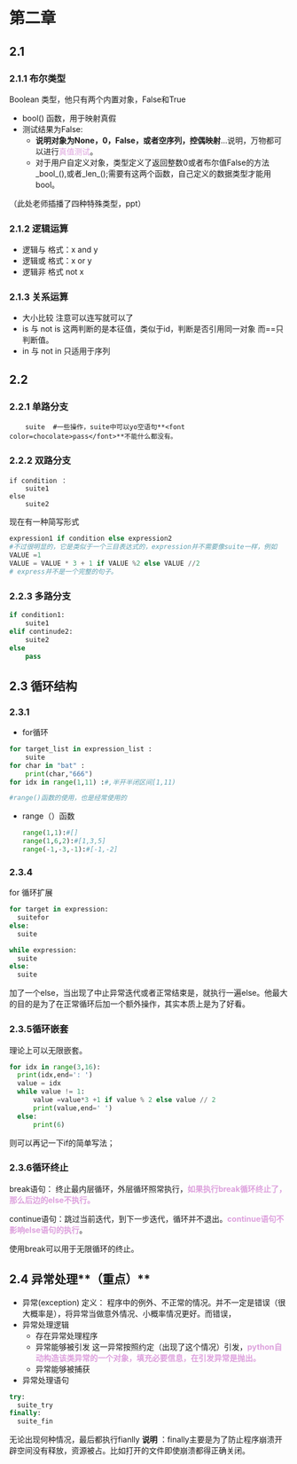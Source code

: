 # 第二章
## 2.1
### 2.1.1 布尔类型
Boolean 类型，他只有两个内置对象，False和True
- bool() 函数，用于映射真假
- 测试结果为False:
   - **说明对象为None，0，False，或者空序列，控偶映射**...说明，万物都可以进行<font color=plum>真值测试</font>。
   - 对于用户自定义对象，类型定义了返回整数0或者布尔值False的方法_bool_(),或者_len_();需要有这两个函数，自己定义的数据类型才能用bool。

（此处老师插播了四种特殊类型，ppt）
### 2.1.2 逻辑运算
- 逻辑与 
  格式：x and y
- 逻辑或
  格式：x or y
- 逻辑非
  格式 not x

### 2.1.3 关系运算
- 大小比较
  注意可以连写就可以了
- is 与 not is
  这两判断的是本征值，类似于id，判断是否引用同一对象
  而==只判断值。
- in 与 not in
  只适用于序列

## 2.2
### 2.2.1 单路分支
 ```if condition :
     suite  #一些操作，suite中可以yo空语句**<font color=chocolate>pass</font>**不能什么都没有。
 ```
### 2.2.2 双路分支
```
if condition ：
    suite1
else 
    suite2
```
现在有一种简写形式
```python
expression1 if condition else expression2
#不过很明显的，它是类似于一个三目表达式的，expression并不需要像suite一样，例如
VALUE =1
VALUE = VALUE * 3 + 1 if VALUE %2 else VALUE //2
# express并不是一个完整的句子。
```
### 2.2.3 多路分支
```python
if condition1:
    suite1
elif continude2:
    suite2
else 
    pass
```
## 2.3 循环结构
### 2.3.1
- for循环
```python
for target_list in expression_list :
    suite
for char in "bat" :
    print(char,"666")
for idx in range(1,11) :#,半开半闭区间[1,11)

#range()函数的使用，也是经常使用的
```
- range（）函数
  ```python
  range(1,1):#[]
  range(1,6,2):#[1,3,5]
  range(-1,-3,-1):#[-1,-2]
  ```

### 2.3.4
  for 循环扩展
  ```python
  for target in expression:
    suitefor
  else:
    suite

  while expression:
    suite
  else:
    suite

  ```
  加了一个else，当出现了中止异常迭代或者正常结束是，就执行一遍else。他最大的目的是为了在正常循环后加一个额外操作，其实本质上是为了好看。

  ### 2.3.5循环嵌套
  理论上可以无限嵌套。
  ```python
  for idx in range(3,16):
    print(idx,end=': ')
    value = idx
    while value != 1:
        value =value*3 +1 if value % 2 else value // 2
        print(value,end=' ')
    else:
        print(6)
  ```
  则可以再记一下if的简单写法；

  ### 2.3.6循环终止
break语句：
终止最内层循环，外层循环照常执行，**<font color=plum>如果执行break循环终止了，那么后边的else不执行。</font>**

continue语句：跳过当前迭代，到下一步迭代，循环并不退出。**<font color=plum>continue语句不影响else语句的执行</font>**。

使用break可以用于无限循环的终止。

## 2.4 **异常处理****（重点）**

- 异常(exception) 定义：
  程序中的例外、不正常的情况。并不一定是错误（很大概率是），将异常当做意外情况、小概率情况更好。而错误，
- 异常处理逻辑
  - 存在异常处理程序
  - 异常能够被引发
    这一异常按照约定（出现了这个情况）引发，**<font color=plum>python自动构造该类异常的一个对象，填充必要信息，在引发异常是抛出。</font>**
  - 异常能够被捕获
- 异常处理语句
``` python
try:
  suite_try
finally:
  suite_fin
```
无论出现何种情况，最后都执行fianlly
**说明** ：finally主要是为了防止程序崩溃开辟空间没有释放，资源被占。比如打开的文件即使崩溃都得正确关闭。

